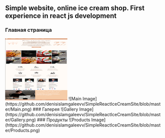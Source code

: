 
## Simple website, online ice cream shop. First experience in react js development
### Главная страница
<img src="https://github.com/denisislamgaleevv/SimpleReactIceCreamSite/blob/master/Main.png" width="200" height="200"> 
![Main Image](https://github.com/denisislamgaleevv/SimpleReactIceCreamSite/blob/master/Main.png)
### Галерея
![Gallery Image](https://github.com/denisislamgaleevv/SimpleReactIceCreamSite/blob/master/Gallery.png)
### Продукты
![Products Image](https://github.com/denisislamgaleevv/SimpleReactIceCreamSite/blob/master/Products.png)
